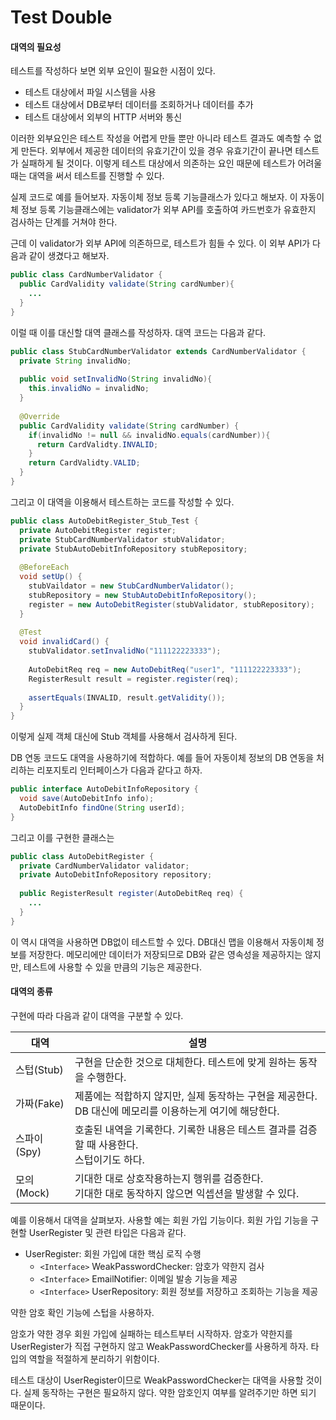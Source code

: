 # Test Double



#### 대역의 필요성

테스트를 작성하다 보면 외부 요인이 필요한 시점이 있다. 

- 테스트 대상에서 파일 시스템을 사용
- 테스트 대상에서 DB로부터 데이터를 조회하거나 데이터를 추가
- 테스트 대상에서 외부의 HTTP 서버와 통신

이러한 외부요인은 테스트 작성을 어렵게 만들 뿐만 아니라 테스트 결과도 예측할 수 없게 만든다. 외부에서 제공한 데이터의 유효기간이 있을 경우 유효기간이 끝나면 테스트가 실패하게 될 것이다. 이렇게 테스트 대상에서 의존하는 요인 때문에 테스트가 어려울 때는 대역을 써서 테스트를 진행할 수 있다.

실제 코드로 예를 들어보자. 자동이체 정보 등록 기능클래스가 있다고 해보자. 이 자동이체 정보 등록 기능클래스에는 validator가 외부 API를 호출하여 카드번호가 유효한지 검사하는 단계를 거쳐야 한다.

근데 이 validator가 외부 API에 의존하므로, 테스트가 힘들 수 있다. 이 외부 API가 다음과 같이 생겼다고 해보자.

```java
public class CardNumberValidator {
  public CardValidity validate(String cardNumber){
    ...
  }
}
```

이럴 때 이를 대신할 대역 클래스를 작성하자. 대역 코드는 다음과 같다.

```java
public class StubCardNumberValidator extends CardNumberValidator {
  private String invalidNo;
  
  public void setInvalidNo(String invalidNo){
    this.invalidNo = invalidNo;
  }
  
  @Override
  public CardValidity validate(String cardNumber) {
    if(invalidNo != null && invalidNo.equals(cardNumber)){
      return CardValidty.INVALID;
    }
    return CardValidty.VALID;
  }
}
```

그리고 이 대역을 이용해서 테스트하는 코드를 작성할 수 있다.

```java
public class AutoDebitRegister_Stub_Test {
  private AutoDebitRegister register;
  private StubCardNumberValidator stubValidator;
  private StubAutoDebitInfoRepository stubRepository;
  
  @BeforeEach
  void setUp() {
    stubVaildator = new StubCardNumberValidator();
    stubRepository = new StubAutoDebitInfoRepository();
    register = new AutoDebitRegister(stubValidator, stubRepository);
  }
  
  @Test
  void invalidCard() {
    stubValidator.setInvalidNo("111122223333");
    
    AutoDebitReq req = new AutoDebitReq("user1", "111122223333");
    RegisterResult result = register.register(req);
    
    assertEquals(INVALID, result.getValidity());
  }
}
```

이렇게 실제 객체 대신에 Stub 객체를 사용해서 검사하게 된다.

DB 연동 코드도 대역을 사용하기에 적합하다. 예를 들어 자동이체 정보의 DB 연동을 처리하는 리포지토리 인터페이스가 다음과 같다고 하자.

```java
public interface AutoDebitInfoRepository {
  void save(AutoDebitInfo info);
  AutoDebitInfo findOne(String userId);
}
```

그리고 이를 구현한 클래스는

```java
public class AutoDebitRegister {
  private CardNumberValidator validator;
  private AutoDebitInfoRepository repository;
  
  public RegisterResult register(AutoDebitReq req) {
    ...
  }
}
```

이 역시 대역을 사용하면 DB없이 테스트할 수 있다. DB대신 맵을 이용해서 자동이체 정보를 저장한다. 메모리에만 데이터가 저장되므로 DB와 같은 영속성을 제공하지는 않지만, 테스트에 사용할 수 있을 만큼의 기능은 제공한다.



#### 대역의 종류

구현에 따라 다음과 같이 대역을 구분할 수 있다.

| 대역       | 설명                                       |
| -------- | ---------------------------------------- |
| 스텁(Stub) | 구현을 단순한 것으로 대체한다. 테스트에 맞게 원하는 동작을 수행한다.  |
| 가짜(Fake) | 제품에는 적합하지 않지만, 실제 동작하는 구현을 제공한다.<br /> DB 대신에 메모리를 이용하는게 여기에 해당한다. |
| 스파이(Spy) | 호출된 내역을 기록한다. 기록한 내용은 테스트 결과를 검증할 때 사용한다. <br />스텁이기도 하다. |
| 모의(Mock) | 기대한 대로 상호작용하는지 행위를 검증한다.<br />기대한 대로 동작하지 않으면 익셉션을 발생할 수 있다. |

예를 이용해서 대역을 살펴보자. 사용할 예는 회원 가입 기능이다. 회원 가입 기능을 구현할 UserRegister 및 관련 타입은 다음과 같다.

- UserRegister: 회원 가입에 대한 핵심 로직 수행
  - `<Interface>` WeakPasswordChecker: 암호가 약한지 검사
  - `<Interface>` EmailNotifier: 이메일 발송 기능을 제공
  - `<Interface>` UserRepository: 회원 정보를 저장하고 조회하는 기능을 제공



약한 암호 확인 기능에 스텁을 사용하자.

암호가 약한 경우 회원 가입에 실패하는 테스트부터 시작하자. 암호가 약한지를 UserRegister가 직접 구현하지 않고 WeakPasswordChecker를 사용하게 하자. 타입의 역할을 적절하게 분리하기 위함이다.

테스트 대상이 UserRegister이므로 WeakPasswordChecker는 대역을 사용할 것이다. 실제 동작하는 구현은 필요하지 않다. 약한 암호인지 여부를 알려주기만 하면 되기 때문이다.